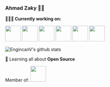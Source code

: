 ### Ahmad Zaky 👨‍💻

**👨🏻‍💻 Currently working on:** 

<code><a href="https://github.com/dotnet/core" target="_blank"><img height="50" src="https://www.vectorlogo.zone/logos/python/python-horizontal.svg"></a></code>
<code><a href="https://www.javascript.com/" target="_blank"><img height="50" src="https://www.vectorlogo.zone/logos/javascript/javascript-horizontal.svg"></a></code>
<code><a href="https://microservices.io/" target="_blank"><img height="50" src="https://comunytek.com/wp-content/uploads/2017/03/Microservices.png"></a></code>
<code><a href="https://reactjs.org/" target="_blank"><img height="50" src="https://www.vectorlogo.zone/logos/reactjs/reactjs-ar21.svg"></a></code>
<code><a href="https://www.netlify.com/" target="_blank"><img height="50" src="https://www.vectorlogo.zone/logos/netlify/netlify-ar21.svg"></a></code>
<code><a href="https://golang.org/" target="_blank"><img height="50" src="https://www.vectorlogo.zone/logos/golang/golang-ar21.svg"></a></code>


![EngincanV's github stats](https://github-readme-stats.vercel.app/api?username=ahhzaky&show_icons=true&line_height=30)

🌱 Learning all about **Open Source**

Member of:
<code><a href="https://buildwithangga.com/" target="_blank"><img height="50" src="https://www.buildwithangga.com/themes/front/images/logo-bwa.png"></a></code>
